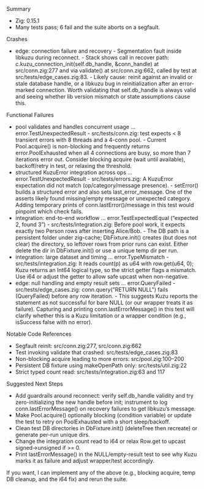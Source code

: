 Summary

- Zig: 0.15.1
- Many tests pass; 6 fail and the suite aborts on a segfault.

Crashes

- edge: connection failure and recovery - Segmentation fault inside libkuzu
  during reconnect. - Stack shows call in recover path:
  c.kuzu_connection_init(self.db_handle, &conn_handle) at src/conn.zig:277 and
  via validate() at src/conn.zig:662, called by test at
  src/tests/edge_cases.zig:83. - Likely cause: reinit against an invalid or
  stale database handle, or a libkuzu bug in reinitialization after an
  error-marked connection. Worth validating that self.db_handle is always valid
  and seeing whether lib version mismatch or state assumptions cause this.

Functional Failures

- pool validates and handles concurrent usage … error.TestUnexpectedResult -
  src/tests/conn.zig: test expects < 8 transient errors with 8 threads and a
  4-conn pool. - Current Pool.acquire() is non-blocking and frequently returns
  error.PoolExhausted when all 4 connections are busy, so more than 7 iterations
  error out. Consider blocking acquire (wait until available), backoff/retry in
  test, or relaxing the threshold.
- structured KuzuError integration across ops … error.TestUnexpectedResult -
  src/tests/errors.zig: A KuzuError expectation did not match
  (op/category/message presence). - setError() builds a structured error and
  also sets last_error_message. One of the asserts likely found missing/empty
  message or unexpected category. Adding temporary prints of
  conn.lastError()/message in this test would pinpoint which check fails.
- integration: end-to-end workflow … error.TestExpectedEqual (“expected 2, found
  3”) - src/tests/integration.zig: Before pool work, it expects exactly two
  Person rows after inserting Alice/Bob. - The DB path is a persistent folder
  under zig-cache; DbFixture.init() creates (but does not clear) the directory,
  so leftover rows from prior runs can exist. Either delete the dir in
  DbFixture.init() or use a unique temp dir per run.
- integration: large dataset and timing … error.TypeMismatch -
  src/tests/integration.zig: It reads count(p) as u64 with row.get(u64, 0); Kuzu
  returns an Int64 logical type, so the strict getter flags a mismatch. Use i64
  or adjust the getter to allow safe upcast when non-negative.
- edge: null handling and empty result sets … error.QueryFailed -
  src/tests/edge_cases.zig: conn.query("RETURN NULL") fails (QueryFailed) before
  any row iteration. - This suggests Kuzu reports the statement as not
  successful for bare NULL (or our wrapper treats it as failure). Capturing and
  printing conn.lastErrorMessage() in this test will clarify whether this is a
  Kuzu limitation or a wrapper condition (e.g., isSuccess false with no error).

Notable Code References

- Segfault reinit: src/conn.zig:277, src/conn.zig:662
- Test invoking validate that crashed: src/tests/edge_cases.zig:83
- Non-blocking acquire leading to more errors: src/pool.zig:100–200
- Persistent DB fixture using makeOpenPath only: src/tests/util.zig:22
- Strict typed count read: src/tests/integration.zig:63 and 117

Suggested Next Steps

- Add guardrails around reconnect: verify self.db_handle validity and try
  zero-initializing the new handle before init; instrument to log
  conn.lastErrorMessage() on recovery failures to get libkuzu’s message.
- Make Pool.acquire() optionally blocking (condition variable) or update the
  test to retry on PoolExhausted with a short sleep/backoff.
- Clean test DB directories in DbFixture.init() (deleteTree then recreate) or
  generate per-run unique dirs.
- Change the integration count read to i64 or relax Row.get to upcast
  signed->unsigned if >= 0.
- Print lastErrorMessage() in the NULL/empty-result test to see why Kuzu marks
  it as failure and adjust wrapper/test accordingly.

If you want, I can implement any of the above (e.g., blocking acquire, temp DB
cleanup, and the i64 fix) and rerun the suite.
